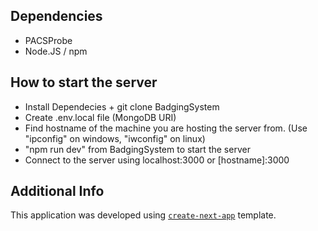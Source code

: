 ## Dependencies
 - PACSProbe
 - Node.JS / npm

## How to start the server
 - Install Dependecies + git clone BadgingSystem
 - Create .env.local file (MongoDB URI)
 - Find hostname of the machine you are hosting the server from. (Use "ipconfig" on windows, "iwconfig" on linux)
 - "npm run dev" from BadgingSystem to start the server
 - Connect to the server using localhost:3000 or [hostname]:3000

## Additional Info
This application was developed using [`create-next-app`](https://github.com/vercel/next.js/tree/canary/packages/create-next-app) template.

